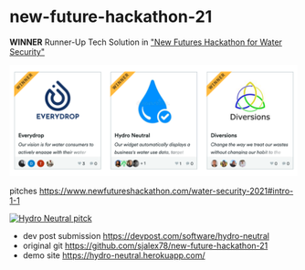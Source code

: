 # new-future-hackathon-21

**WINNER** Runner-Up Tech Solution in ["New Futures Hackathon for Water
Security"](https://new-futures-hackathon-water.devpost.com/project-gallery)

![Hydro Neutral Winners](public/hydro-neutral-winners.png)

pitches https://www.newfutureshackathon.com/water-security-2021#intro-1-1

[![Hydro Neutral pitck](https://yt-embed.herokuapp.com/embed?v=imVudlYHWUk)](https://youtu.be/imVudlYHWUk "Hydro Neutral pitch")

- dev post submission https://devpost.com/software/hydro-neutral
- original git https://github.com/sjalex78/new-future-hackathon-21
- demo site https://hydro-neutral.herokuapp.com/

